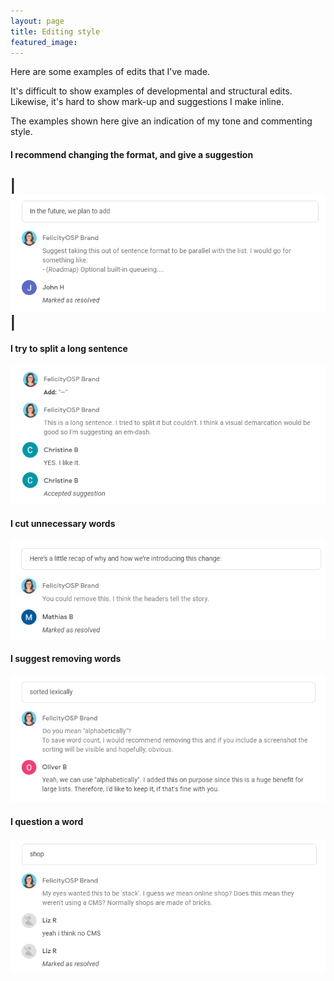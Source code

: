 ```yaml
---
layout: page
title: Editing style
featured_image: 
---
```


Here are some examples of edits that I've made. 

It's difficult to show examples of developmental and structural edits. Likewise, it's hard to show mark-up and suggestions I make inline. 

The examples shown here give an indication of my tone and commenting style.

#### I recommend changing the format, and give a suggestion

| <img src="/assets/images/JH.png"/> |
-

#### I try to split a long sentence

<kbd>
<img src="/assets/images/CB.png"/></img>
</kbd>

#### I cut unnecessary words

<kbd>
<img src="/assets/images/MB.png"/>
</kbd>

#### I suggest removing words

<kbd>
<img src="/assets/images/OB.png"/>
</kbd>  

#### I question a word

<kbd>
<img src="/assets/images/LZ.png"/>
</kbd>
